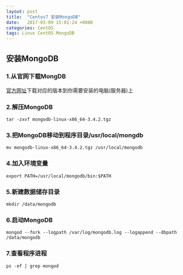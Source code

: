 ```yaml
---
layout: post
title:  "Centos7 安装MongoDB"
date:   2017-03-09 15:01:24 +0800
categories: CentOS
tags: Linux CentOS MongoDB
---
```


## 安装MongoDB

### 1.从官网下载MongDB

[官方网址](https://www.mongodb.com)下载对应的版本到你需要安装的电脑(服务器)上

### 2.解压MongoDB
``` shell
tar -zxvf mongodb-linux-x86_64-3.4.2.tgz
```

### 3.把MongoDB移动到程序目录/usr/local/mongdb
``` shell
mv mongodb-linux-x86_64-3.4.2.tgz /usr/local/mongodb
```

### 4.加入环境变量
``` shell
export PATH=/usr/local/mongodb/bin:$PATH
```

### 5.新建数据储存目录
``` shell
mkdir /data/mongodb
```

### 6.启动MongoDB
``` shell
mongod --fork --logpath /var/log/mongodb.log --logappend --dbpath /data/mongodb
```

### 7.查看程序进程
``` shell
ps -ef | grep mongod
```